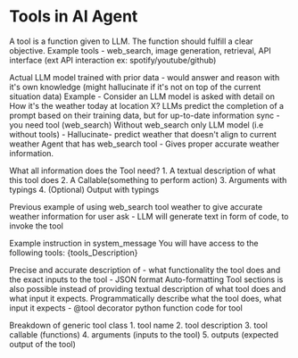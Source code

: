 # Tools in AI Agent

A tool is a function given to LLM. The function should fulfill a clear objective.
Example tools - web_search, image generation, retrieval, API interface (ext API interaction ex: spotify/youtube/github)

Actual LLM model trained with prior data - would answer and reason with it's own knowledge (might hallucinate if it's not on top of the current situation data)
Example - Consider an LLM model is asked with detail on How it's the weather today at location X? LLMs predict the completion of a prompt based on their training data, but for up-to-date information sync - you need tool (web_search)
    Without web_search only LLM model (i.e without tools) - Hallucinate- predict weather that doesn't align to current weather
    Agent that has web_search tool - Gives proper accurate weather information.

What all information does the Tool need?
    1. A textual description of what this tool does
    2. A Callable(something to perform action)
    3. Arguments with typings
    4. (Optional) Output with typings

Previous example of using web_search tool weather to give accurate weather information for user ask -
    LLM will generate text in form of code, to invoke the tool

Example instruction in system_message 
    You will have access to the following tools: 
    {tools_Description}

Precise and accurate description of - what functionality the tool does and the exact inputs to the tool - JSON format
Auto-formatting Tool sections is also possible instead of providing textual description of what tool does and what input it expects.
Programmatically describe what the tool does, what input it expects - @tool decorator python function code for tool


Breakdown of generic tool class
    1. tool name
    2. tool description
    3. tool callable (functions)
    4. arguments (inputs to the tool)
    5. outputs (expected output of the tool)